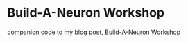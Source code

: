 # Build-A-Neuron Workshop
companion code to my blog post, [Build-A-Neuron Workshop](https://www.wcmusings.com/build_a_neuron_workshop/)
